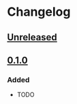 # Changelog

## [Unreleased]

## [0.1.0]

### Added

-   TODO

[Unreleased]: https://github.com/jarrodldavis/changelog-version-bump/compare/v0.1.0...HEAD

[0.1.0]: https://github.com/jarrodldavis/changelog-version-bump/compare/v0.0.1...v0.1.0
